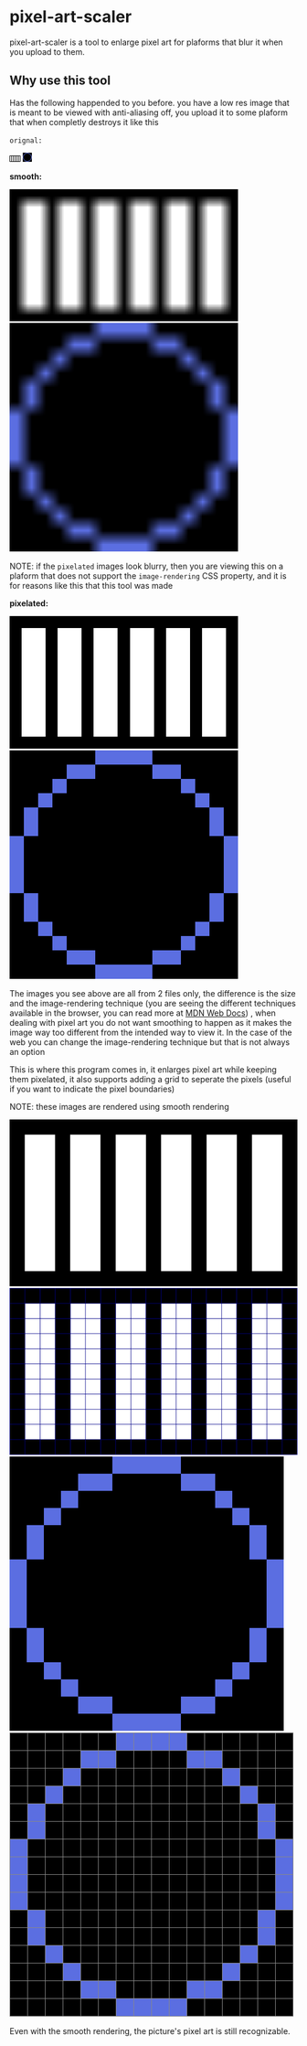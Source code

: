# pixel-art-scaler

pixel-art-scaler is a tool to enlarge pixel art for plaforms that blur it when you upload to them.

## Why use this tool

Has the following happended to you before. you have a low res image that is meant to be viewed
with anti-aliasing off, you upload it to some plaform that when completly destroys it like this

`orignal:`

<img src="docs/assets/example-one.png" alt="orignal size grid image" />

<img src="docs/assets/example2.png" alt="orignal size circle image" />

**smooth:**

<img src="docs/assets/example-one.png" width="400px" style="image-rendering: smooth;" alt="smooth grid image"/>
<img src="docs/assets/example2.png" width="400px" style="image-rendering: smooth;" alt="smooth circle image"/>

NOTE: if the `pixelated` images look blurry, then you are viewing this on a plaform that does not support the `image-rendering` CSS property, and it is for reasons like this that this tool was made

**pixelated:**

<img src="docs/assets/example-one.png" width="400px" style="image-rendering: pixelated;" alt="pixelated grid image" />

<img src="docs/assets/example2.png" width="400px" style="image-rendering: pixelated;" alt="pixelated circle image"/>

The images you see above are all from 2 files only, the difference is the size and the
image-rendering technique (you are seeing the different techniques available in the browser,
you can read more at [MDN Web Docs][MDN Web Docs image-rendering]) , when dealing with
pixel art you do not want smoothing to happen as it makes the image way too different
from the intended way to view it. 
In the case of the web you can change the image-rendering technique but that is not always an option

This is where this program comes in, it enlarges pixel art while keeping them pixelated, it also supports adding a grid to seperate the pixels (useful if you want to indicate the pixel boundaries)

NOTE: these images are rendered using smooth rendering

<img src="docs/assets/example-oneX30.png" style="image-rendering: smooth;" alt="30x grid image" />
<img src="docs/assets/example-oneX30-grid.png" style="image-rendering: smooth;" alt="30x grid image with pixel grid" />

<img src="docs/assets/example2X30.png" style="image-rendering: smooth;" alt="30x grid image" />
<img src="docs/assets/example2X30-grid.png" style="image-rendering: smooth;" alt="30x grid image with pixel grid" />

Even with the smooth rendering, the picture's pixel art is still recognizable.


[MDN Web Docs image-rendering]: https://developer.mozilla.org/en-US/docs/Web/CSS/image-rendering


